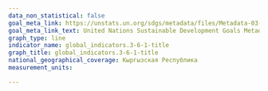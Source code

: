 ```yaml
---
data_non_statistical: false
goal_meta_link: https://unstats.un.org/sdgs/metadata/files/Metadata-03-06-01.pdf
goal_meta_link_text: United Nations Sustainable Development Goals Metadata (PDF 213 KB)
graph_type: line
indicator_name: global_indicators.3-6-1-title
graph_title: global_indicators.3-6-1-title
national_geographical_coverage: Кыргызская Республика
measurement_units: 

---
```

